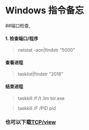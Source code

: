 # Windows 指令备忘

##端口检查, 
#### 1. 检查端口/程序
> netstat -aon|findstr "5000"

#### 查看进程
> tasklist|findstr "2016"

#### 结束进程
> taskkill /f /t /im tor.exe

> taskkill /F /PID pid

### 也可以下载[TCP/view](https://technet.microsoft.com/en-us/sysinternals/tcpview.aspx)
